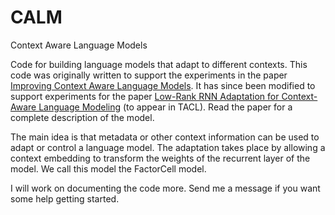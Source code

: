 # CALM
Context Aware Language Models

Code for building language models that adapt to different contexts. This code was originally written to support the experiments in the paper 
[Improving Context Aware Language Models](https://arxiv.org/abs/1704.06380). It has since been modified to support experiments for the paper [Low-Rank RNN Adaptation for Context-Aware Language Modeling](https://arxiv.org/pdf/1710.02603) (to appear in TACL). Read the paper for a complete description of the model.

The main idea is that metadata or other context information can be used to adapt or control a language model. The adaptation takes place by allowing a context embedding to transform the weights of the recurrent layer of the model. We call this model the FactorCell model.

I will work on documenting the code more. Send me a message if you want some help getting started.
